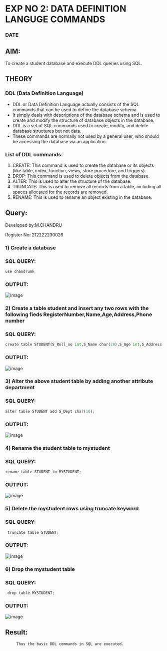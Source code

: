 # EXP NO 2: DATA DEFINITION LANGUGE COMMANDS 
### DATE
## AIM:
To create a student database and execute DDL queries using SQL.


## THEORY
### DDL (Data Definition Language)

* DDL or Data Definition Language actually consists of the SQL commands that can be used to define the database schema.
* It simply deals with descriptions of the database schema and is used to create and modify the structure of database objects in the database.
* DDL is a set of SQL commands used to create, modify, and delete database structures but not data.
* These commands are normally not used by a general user, who should be accessing the database via an application.

 
### List of DDL commands: 
1. CREATE: This command is used to create the database or its objects (like table, index, function, views, store procedure, and triggers).
2. DROP: This command is used to delete objects from the database.
3. ALTER: This is used to alter the structure of the database.
4. TRUNCATE: This is used to remove all records from a table, including all spaces allocated for the records are removed.
5. RENAME: This is used to rename an object existing in the database.

## Query:

Developed by:M.CHANDRU

Register No: 212222230026

### 1) Create a database 

### SQL QUERY:
```python
use chandrumk
```
### OUTPUT:
![image](https://github.com/chandrumathiyazhagan/DBMS/assets/119393023/33a2f6cf-297a-4794-8bc5-6b35d5d839e7)

### 2) Create a table student  and insert any two rows with the following fieds RegisterNumber,Name,Age,Address,Phone number

### SQL QUERY: 
```python
create table STUDENT(S_Roll_no int,S_Name char(20),S_Age int,S_Address char(30),S_Phone_no int);
```
### OUTPUT:
![image](https://github.com/chandrumathiyazhagan/DBMS/assets/119393023/546b7d10-2f3d-458c-93e1-263c178605ac)

### 3) Alter the above student table by adding another attribute department

### SQL QUERY: 
```python
alter table STUDENT add S_Dept char(10);
```
### OUTPUT:
![image](https://github.com/chandrumathiyazhagan/DBMS/assets/119393023/7a6f43c2-7722-4ccc-9c50-187dec02d321)

### 4) Rename the student table to mystudent

### SQL QUERY: 
```python
rename table STUDENT to MYSTUDENT;
```
### OUTPUT:
![image](https://github.com/chandrumathiyazhagan/DBMS/assets/119393023/4caaee67-1fe4-4a30-acfe-0fff0dd693ab)

### 5) Delete the mystudent rows using truncate keyword

### SQL QUERY: 
```python
 truncate table STUDENT;
```
### OUTPUT:
![image](https://github.com/chandrumathiyazhagan/DBMS/assets/119393023/34efe174-772c-4be9-80f5-3b82a131252e)

### 6) Drop the mystudent table
 
### SQL QUERY: 
```python
 drop table MYSTUDENT;
```
### OUTPUT:
![image](https://github.com/chandrumathiyazhagan/DBMS/assets/119393023/07813b5d-909c-424f-94fc-769b28adebfd)

## Result:
         Thus the basic DDL commands in SQL are executed. 
